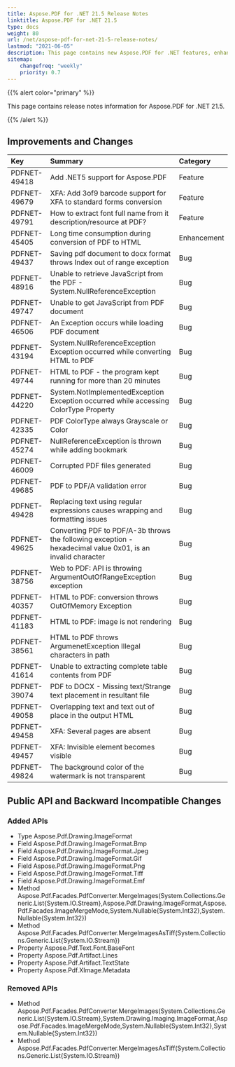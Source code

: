 ```yaml
---
title: Aspose.PDF for .NET 21.5 Release Notes
linktitle: Aspose.PDF for .NET 21.5 
type: docs
weight: 80
url: /net/aspose-pdf-for-net-21-5-release-notes/
lastmod: "2021-06-05"
description: This page contains new Aspose.PDF for .NET features, enhancement, and bug fixes in 2021, version 21.5. 
sitemap:
    changefreq: "weekly"
    priority: 0.7
---
```


{{% alert color="primary" %}} 

This page contains release notes information for Aspose.PDF for .NET 21.5.

{{% /alert %}} 

## Improvements and Changes

|**Key**|**Summary**|**Category**|
| :- | :- | :- |
|PDFNET-49418|Add .NET5 support for Aspose.PDF|Feature|
|PDFNET-49679|XFA: Add 3of9 barcode support for XFA to standard forms conversion|Feature|
|PDFNET-49791|How to extract font full name from it description/resource at PDF?|Feature|
|PDFNET-45405|Long time consumption during conversion of PDF to HTML|Enhancement|
|PDFNET-49437|Saving pdf document to docx format throws Index out of range exception|Bug|
|PDFNET-48916|Unable to retrieve JavaScript from the PDF - System.NullReferenceException|Bug|
|PDFNET-49747|Unable to get JavaScript from PDF document|Bug|
|PDFNET-46506|An Exception occurs while loading PDF document|Bug|
|PDFNET-43194|System.NullReferenceException Exception occurred while converting HTML to PDF|Bug|
|PDFNET-49744|HTML to PDF - the program kept running for more than 20 minutes|Bug|
|PDFNET-44220|System.NotImplementedException Exception occurred while accessing ColorType Property|Bug|
|PDFNET-42335|PDF ColorType always Grayscale or Color|Bug|
|PDFNET-45274|NullReferenceException is thrown while adding bookmark|Bug|
|PDFNET-46009|Corrupted PDF files generated|Bug|
|PDFNET-49685|PDF to PDF/A validation error|Bug|
|PDFNET-49428|Replacing text using regular expressions causes wrapping and formatting issues|Bug|
|PDFNET-49625|Converting PDF to PDF/A-3b throws the following exception - hexadecimal value 0x01, is an invalid character|Bug|
|PDFNET-38756|Web to PDF: API is throwing ArgumentOutOfRangeException exception|Bug|
|PDFNET-40357|HTML to PDF: conversion throws OutOfMemory Exception|Bug|
|PDFNET-41183|HTML to PDF: image is not rendering|Bug|
|PDFNET-38561|HTML to PDF throws ArgumenetException Illegal characters in path|Bug|
|PDFNET-41614|Unable to extracting complete table contents from PDF|Bug|
|PDFNET-39074|PDF to DOCX - Missing text/Strange text placement in resultant file|Bug|
|PDFNET-49058|Overlapping text and text out of place in the output HTML|Bug|
|PDFNET-49458|XFA: Several pages are absent|Bug|
|PDFNET-49457|XFA: Invisible element becomes visible|Bug|
|PDFNET-49824|The background color of the watermark is not transparent|Bug|

## Public API and Backward Incompatible Changes

### Added APIs

* Type Aspose.Pdf.Drawing.ImageFormat
* Field Aspose.Pdf.Drawing.ImageFormat.Bmp
* Field Aspose.Pdf.Drawing.ImageFormat.Jpeg
* Field Aspose.Pdf.Drawing.ImageFormat.Gif
* Field Aspose.Pdf.Drawing.ImageFormat.Png
* Field Aspose.Pdf.Drawing.ImageFormat.Tiff
* Field Aspose.Pdf.Drawing.ImageFormat.Emf
* Method Aspose.Pdf.Facades.PdfConverter.MergeImages(System.Collections.Generic.List{System.IO.Stream},Aspose.Pdf.Drawing.ImageFormat,Aspose.Pdf.Facades.ImageMergeMode,System.Nullable{System.Int32},System.Nullable{System.Int32})
* Method Aspose.Pdf.Facades.PdfConverter.MergeImagesAsTiff(System.Collections.Generic.List{System.IO.Stream})
* Property Aspose.Pdf.Text.Font.BaseFont
* Property Aspose.Pdf.Artifact.Lines
* Property Aspose.Pdf.Artifact.TextState
* Property Aspose.Pdf.XImage.Metadata

### Removed APIs

* Method Aspose.Pdf.Facades.PdfConverter.MergeImages(System.Collections.Generic.List{System.IO.Stream},System.Drawing.Imaging.ImageFormat,Aspose.Pdf.Facades.ImageMergeMode,System.Nullable{System.Int32},System.Nullable{System.Int32})
* Method Aspose.Pdf.Facades.PdfConverter.MergeImagesAsTiff(System.Collections.Generic.List{System.IO.Stream})